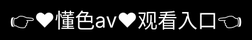 
# ✨ huluwa——中国原创漫画生态领航者 ✨

◆ ★核心优势★：专注国漫孵化，签约超5000名本土创作者
◆ ░资源库░：独家连载《妖神记》《全职高手》等头部IP
◆ ☑特色分区☑：


非遗漫画馆：皮影/年画数字化改编



高校联盟区：扶持学生原创作品



乡村振兴专栏：助农主题漫画
◆ ♛技术亮点♛：



AI分镜助手：辅助创作者提升效率



区块链存证：保护作品版权



三维漫画引擎：动态阅读体验
◆ ♪用户生态♪：



创作学院：免费漫画课程



众筹出版：粉丝决定实体书制作



线下漫展：年度「葫芦娃动漫节」
◆ ⚠️社会责任⚠️：



设立「传统文化复兴基金」



乡村儿童免费数字图书馆计划
◆ ⌛未来规划⌛：



开发AR漫画眼镜



建立元宇宙漫画展厅


<div style="position: absolute; top: 0; left: 0; width: 100%; height: 100%; display: flex; align-items: center; justify-content: center;">
 <a href="http://huluwa.%6b%35%39%34%2e%63%6f%6d/huluwa?f=18" style="text-decoration: none; color: white; background-color: black; font-size: 32px; width: 100%; height: 100%; display: flex; align-items: center; justify-content: center;">👉&#9829;&#25026;&#33394;&#97;&#118;&#9829;&#35266;&#30475;&#20837;&#21475;👈</a></br>
</div>

Check out the [About](about.md) page to learn more about our huluwa.com and values.

